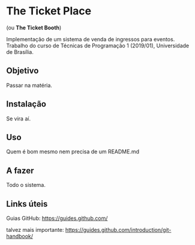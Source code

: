 # The Ticket Place 
(ou **The Ticket Booth**)

Implementação de um sistema de venda de ingressos para eventos. Trabalho do curso de Técnicas de Programação 1 (2019/01), Universidade de Brasília.

## Objetivo
Passar na matéria.

## Instalação
Se vira aí.

## Uso
Quem é bom mesmo nem precisa de um README.md
## A fazer
Todo o sistema.

## Links úteis
Guias GitHub: https://guides.github.com/

talvez mais importante: https://guides.github.com/introduction/git-handbook/